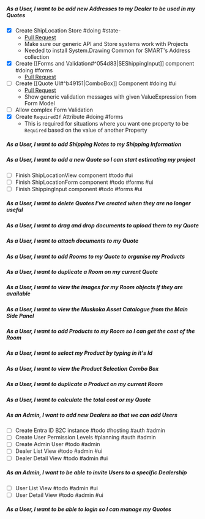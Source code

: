##### As a User, I want to be add new Addresses to my Dealer to be used in my Quotes
- [x] Create ShipLocation Store     #doing #state- 
	- [Pull Request](https://github.com/daemontechtools/SmartEstimate/pull/2)
	- Make sure our generic API and Store systems work with Projects
	- Needed to install System.Drawing Common for SMART's Address collection
- [x] Create [[Forms and Validation#^054d83|SEShippingInput]] component    #doing #forms
	- [Pull Request](https://github.com/daemontechtools/SmartEstimate/pull/3)
- [ ] Create [[Quote UI#^b49151|ComboBox]] Component    #doing #ui 
	- [Pull Request](https://github.com/daemontechtools/SmartEstimate/pull/4)
	-  Show generic validation messages with given ValueExpression from Form Model
- [ ] Allow complex Form Validation
- [x] Create `RequiredIf` Attribute #doing #forms
	- This is required for situations where you want one property to be `Required` based on the value of another Property
##### As a User, I want to add Shipping Notes to my Shipping Information

##### As a User, I want to add a new Quote so I can start estimating my project

- [ ] Finish ShipLocationView component    #todo #ui 
- [ ] Finish ShipLocationForm component    #todo #forms #ui
- [ ] Finish ShippingInput component    #todo #forms #ui

##### As a User, I want to delete Quotes I've created when they are no longer useful

##### As a User, I want to drag and drop documents to upload them to my Quote
##### As a User, I want to attach documents to my Quote
##### As a User, I want to add Rooms to my Quote to organise my Products

##### As a User, I want to duplicate a Room on my current Quote

##### As a User,  I want to view the images for my Room objects if they are available

##### As a User, I want to view the Muskoka Asset Catalogue from the Main Side Panel
##### As a User, I want to add Products to my Room so I can get the cost of the Room

##### As a User, I want to select my Product by typing in it's Id

##### As a User, I want to view the Product Selection Combo Box

##### As a User, I want to duplicate a Product on my current Room

##### As a User, I want to calculate the total cost or my Quote

##### As an Admin, I want to add new Dealers so that we can add Users

- [ ] Create Entra ID B2C instance    #todo #hosting #auth #admin
- [ ] Create User Permission Levels    #planning #auth #admin
- [ ] Create Admin User    #todo #admin
- [ ] Dealer List View    #todo #admin #ui
- [ ] Dealer Detail View    #todo #admin #ui

##### As an Admin, I want to be able to invite Users to a specific Dealership

- [ ] User List View    #todo #admin #ui
- [ ] User Detail View    #todo #admin #ui

##### As a User, I want to be able to login so I can manage my Quotes